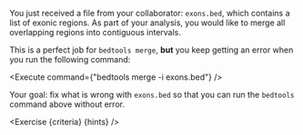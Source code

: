 <script>
import Execute from "components/Execute.svelte";
import Exercise from "components/Exercise.svelte";

const criteria = [{
	name: "File <code>exons.bed</code> no longer causes <code>bedtools merge</code> to output an error",
	checks: [{
		type: "file",
		path: "exons.bed",
		action: "contents",
		commandExpected: `sed 's/ /\t/g' exons.bed`
	}]
}];

const hints = [
	`As suggested by the error message, run <code>cat -t exons.bed</code>. Also try <code>head exons.bed</code>. Do any lines stand out from the others?`,
	`In the output of <code>cat -t exons.bed</code>, the first line uses spaces as the column delimiter instead of tabs.`,
	`You can use a <code>sed</code> command to replace spaces with tabs (<code>\\t</code>).`,
	`Don't forget to specify that you want the <code>sed</code> replace logic to be global!`
];
</script>

You just received a file from your collaborator: `exons.bed`, which contains a list of exonic regions. As part of your analysis, you would like to merge all overlapping regions into contiguous intervals.

This is a perfect job for `bedtools merge`, **but** you keep getting an error when you run the following command:

<Execute command={"bedtools merge -i exons.bed"} />

Your goal: fix what is wrong with <code>exons.bed</code> so that you can run the `bedtools` command above without error.

<Exercise {criteria} {hints} />
